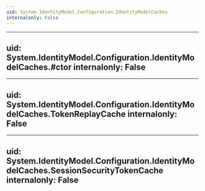 ```yaml
---
uid: System.IdentityModel.Configuration.IdentityModelCaches
internalonly: False
---
```


---
uid: System.IdentityModel.Configuration.IdentityModelCaches.#ctor
internalonly: False
---

---
uid: System.IdentityModel.Configuration.IdentityModelCaches.TokenReplayCache
internalonly: False
---

---
uid: System.IdentityModel.Configuration.IdentityModelCaches.SessionSecurityTokenCache
internalonly: False
---
